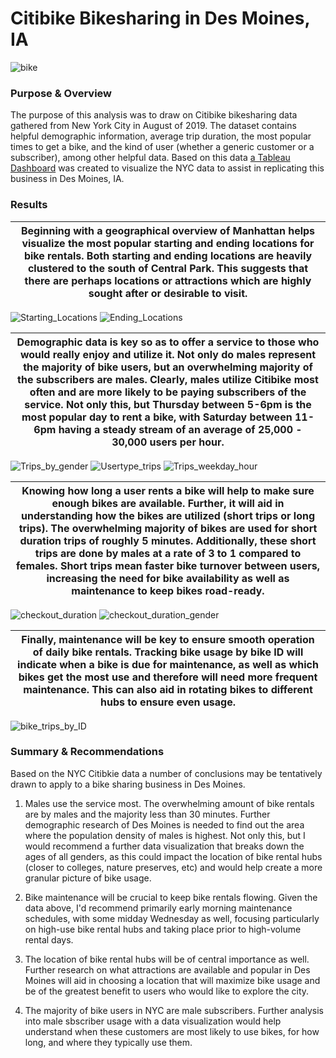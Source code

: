 
# Citibike Bikesharing in Des Moines, IA
![bike](https://github.com/conorwhanson/bikesharing/blob/main/resources/citi.png)

### Purpose & Overview
The purpose of this analysis was to draw on Citibike bikesharing data gathered from New York City in August of 2019. The dataset contains helpful demographic information, average trip duration, the most popular times to get a bike, and the kind of user (whether a generic customer or a subscriber), among other helpful data. Based on this data <a href="https://public.tableau.com/views/CitibikeChallenge_16567013206560/CitibikeinNewYork?:language=en-US&:display_count=n&:origin=viz_share_link" target="_blank">a Tableau Dashboard</a> was created to visualize the NYC data to assist in replicating this business in Des Moines, IA.

### Results

Beginning with a geographical overview of Manhattan helps visualize the most popular starting and ending locations for bike rentals. Both starting and ending locations are heavily clustered to the south of Central Park. This suggests that there are perhaps locations or attractions which are highly sought after or desirable to visit. | 
|:-------------------------------------------------:|
![Starting_Locations](https://github.com/conorwhanson/bikesharing/blob/main/resources/top_starting_locations.png) ![Ending_Locations](https://github.com/conorwhanson/bikesharing/blob/main/resources/top_ending_locations.png)

Demographic data is key so as to offer a service to those who would really enjoy and utilize it. Not only do males represent the majority of bike users, but an overwhelming majority of the subscribers are males. Clearly, males utilize Citibike most often and are more likely to be paying subscribers of the service. Not only this, but Thursday between 5-6pm is the most popular day to rent a bike, with Saturday between 11-6pm having a steady stream of an average of 25,000 - 30,000 users per hour. |
:------------------------------:|
![Trips_by_gender](https://github.com/conorwhanson/bikesharing/blob/main/resources/trips_by_weekday_gender.png)
![Usertype_trips](https://github.com/conorwhanson/bikesharing/blob/main/resources/usertype_weekday_gender.png) ![Trips_weekday_hour](https://github.com/conorwhanson/bikesharing/blob/main/resources/trips_by_weekday_hour.png) 


Knowing how long a user rents a bike will help to make sure enough bikes are available. Further, it will aid in understanding how the bikes are utilized (short trips or long trips). The overwhelming majority of bikes are used for short duration trips of roughly 5 minutes. Additionally, these short trips are done by males at a rate of 3 to 1 compared to females. Short trips mean faster bike turnover between users, increasing the need for bike availability as well as maintenance to keep bikes road-ready. |
-------------------------------|
![checkout_duration](https://github.com/conorwhanson/bikesharing/blob/main/resources/Checkout_Duration.png)
![checkout_duration_gender](https://github.com/conorwhanson/bikesharing/blob/main/resources/Checkout_durationgender.png)

Finally, maintenance will be key to ensure smooth operation of daily bike rentals. Tracking bike usage by bike ID will indicate when a bike is due for maintenance, as well as which bikes get the most use and therefore will need more frequent maintenance. This can also aid in rotating bikes to different hubs to ensure even usage. |
--------------------------------|
![bike_trips_by_ID](https://github.com/conorwhanson/bikesharing/blob/main/resources/bike_repairs.png)

### Summary & Recommendations
Based on the NYC Citibkie data a number of conclusions may be tentatively drawn to apply to a bike sharing business in Des Moines. 

1. Males use the service most. The overwhelming amount of bike rentals are by males and the majority less than 30 minutes. Further demographic research of Des Moines is needed to find out the area where the population density of males is highest. Not only this, but I would recommend a further data visualization that breaks down the ages of all genders, as this could impact the location of bike rental hubs (closer to colleges, nature preserves, etc) and would help create a more granular picture of bike usage.

2. Bike maintenance will be crucial to keep bike rentals flowing. Given the data above, I'd recommend primarily early morning maintenance schedules, with some midday Wednesday as well, focusing particularly on high-use bike rental hubs and taking place prior to high-volume rental days.

3. The location of bike rental hubs will be of central importance as well. Further research on what attractions are available and popular in Des Moines will aid in choosing a location that will maximize bike usage and be of the greatest benefit to users who would like to explore the city. 

4. The majority of bike users in NYC are male subscribers. Further analysis into male sbscriber usage with a data visualization would help understand when these customers are most likely to use bikes, for how long, and where they typically use them.